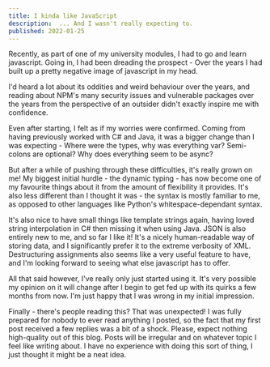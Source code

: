 ```yaml
---
title: I kinda like JavaScript
description:  ... And I wasn't really expecting to.
published: 2022-01-25
---
```


Recently, as part of one of my university modules, I had to go and learn javascript.
Going in, I had been dreading the prospect - Over the years I had built up a pretty negative image of javascript in my head.

I'd heard a lot about its oddities and weird behaviour over the years, and reading about NPM's many security issues and vulnerable packages over the years from the perspective of an outsider didn't exactly inspire me with confidence.

Even after starting, I felt as if my worries were confirmed. Coming from having previously worked with C# and Java, it was a bigger change than I was expecting - Where were the types, why was everything var? Semi-colons are optional? Why does everything seem to be async?

But after a while of pushing through these difficulties, it's really grown on me! My biggest initial hurdle - the dynamic typing - has now become one of my favourite things about it from the amount of flexibility it provides. It's also less different than I thought it was - the syntax is mostly familiar to me, as opposed to other languages like Python's whitespace-dependant syntax.

It's also nice to have small things like template strings again, having loved string interpolation in C# then missing it when using Java.
JSON is also entirely new to me, and so far I like it! It's a nicely human-readable way of storing data, and I significantly prefer it to the extreme verbosity of XML.
Destructuring assignments also seems like a very useful feature to have, and I'm looking forward to seeing what else javascript has to offer.

All that said however, I've really only just started using it. It's very possible my opinion on it will change after I begin to get fed up with its quirks a few months from now. I'm just happy that I was wrong in my initial impression.

Finally - there's people reading this? That was unexpected! I was fully prepared for nobody to ever read anything I posted, so the fact that my first post received a few replies was a bit of a shock. Please, expect nothing high-quality out of this blog. Posts will be irregular and on whatever topic I feel like writing about. I have no experience with doing this sort of thing, I just thought it might be a neat idea.
